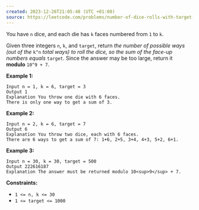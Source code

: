 ```yaml
---
created: 2023-12-26T21:05:48 (UTC +01:00)
source: https://leetcode.com/problems/number-of-dice-rolls-with-target-sum/description/?envType=daily-question&envId=2023-12-26
---
```

You have `n` dice, and each die has `k` faces numbered from `1` to `k`.

Given three integers `n`, `k`, and `target`, return _the number of possible ways (out of the_ `k^n` _total ways)_ _to roll the dice, so the sum of the face-up numbers equals_ `target`. Since the answer may be too large, return it **modulo** `10^9 + 7`.

**Example 1:**

```
Input n = 1, k = 6, target = 3
Output 1
Explanation You throw one die with 6 faces.
There is only one way to get a sum of 3.
```

**Example 2:**

```
Input n = 2, k = 6, target = 7
Output 6
Explanation You throw two dice, each with 6 faces.
There are 6 ways to get a sum of 7: 1+6, 2+5, 3+4, 4+3, 5+2, 6+1.
```

**Example 3:**

```
Input n = 30, k = 30, target = 500
Output 222616187
Explanation The answer must be returned modulo 10<sup>9</sup> + 7.
```

**Constraints:**

-   `1 <= n, k <= 30`
-   `1 <= target <= 1000`
